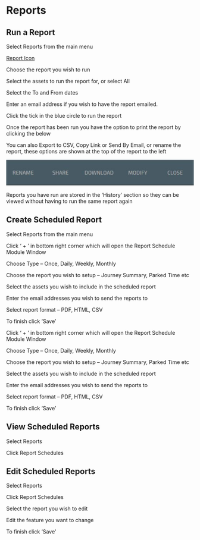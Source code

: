 # Reports

## Run a Report

Select Reports from the main menu

[Report Icon](img/reports-icon.jpg)

Choose the report you wish to run

Select the assets to run the report for, or select All

Select the To and From dates

Enter an email address if you wish to have the report emailed.

Click the tick in the blue circle to run the report

Once the report has been run you have the option to print the report by clicking the below

You can also Export to CSV, Copy Link or Send By Email, or rename the report, these options are shown at the top of the report to the left

![enter image description here](img/report-options.jpg)

Reports you have run are stored in the ‘History’ section so they can be viewed without having to run the same report again

## Create Scheduled Report

Select Reports from the main menu


Click ‘ + ’ in bottom right corner which will open the Report Schedule Module Window

Choose Type – Once, Daily, Weekly, Monthly

Choose the report you wish to setup – Journey Summary, Parked Time etc

Select the assets you wish to include in the scheduled report

Enter the email addresses you wish to send the reports to

Select report format – PDF, HTML, CSV

To finish click ‘Save’

Click ‘ + ’ in bottom right corner which will open the Report Schedule Module Window

Choose Type – Once, Daily, Weekly, Monthly

Choose the report you wish to setup – Journey Summary, Parked Time etc

Select the assets you wish to include in the scheduled report

Enter the email addresses you wish to send the reports to

Select report format – PDF, HTML, CSV

To finish click ‘Save’

## View Scheduled Reports

Select Reports

Click Report Schedules

## Edit Scheduled Reports

Select Reports

Click Report Schedules

Select the report you wish to edit

Edit the feature you want to change

To finish click ‘Save’
<!--stackedit_data:
eyJoaXN0b3J5IjpbODk1NDg1NTcsMzYwMzQ4ODQ2XX0=
-->